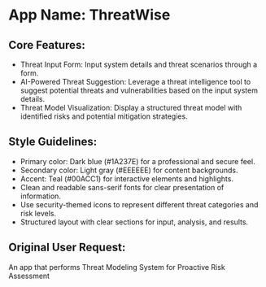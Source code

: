 # **App Name**: ThreatWise

## Core Features:

- Threat Input Form: Input system details and threat scenarios through a form.
- AI-Powered Threat Suggestion: Leverage a threat intelligence tool to suggest potential threats and vulnerabilities based on the input system details.
- Threat Model Visualization: Display a structured threat model with identified risks and potential mitigation strategies.

## Style Guidelines:

- Primary color: Dark blue (#1A237E) for a professional and secure feel.
- Secondary color: Light gray (#EEEEEE) for content backgrounds.
- Accent: Teal (#00ACC1) for interactive elements and highlights.
- Clean and readable sans-serif fonts for clear presentation of information.
- Use security-themed icons to represent different threat categories and risk levels.
- Structured layout with clear sections for input, analysis, and results.

## Original User Request:
An app that performs Threat Modeling System for Proactive Risk Assessment
  